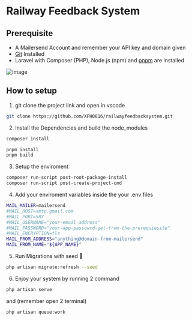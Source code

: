 # Railway Feedback System
## Prerequisite
- A Mailersend Account and remember your API key and domain given
- [Git](https://git-scm.com/downloads) Installed
- Laravel with Composer (PHP), Node.js (npm) and [pnpm](https://pnpm.io/installation) are installed

![image](https://github.com/user-attachments/assets/6650f0a2-9ce7-4423-b611-59869a151b04)

## How to setup
1. git clone the project link and open in vscode
```bash
git clone https://github.com/XPH0816/railwayfeedbacksystem.git
```
2. Install the Dependencies and build the node_modules
```bash
composer install 
```
```bash
pnpm install
pnpm build
```
3. Setup the enviroment 
```bash
composer run-script post-root-package-install
composer run-script post-create-project-cmd
```
4. Add your enviroment variables inside the your .env files
```bash
MAIL_MAILER=mailersend
#MAIL_HOST=smtp.gmail.com
#MAIL_PORT=587
#MAIL_USERNAME="your-email-address"
#MAIL_PASSWORD="your-app-passowrd-get-from-the-prerequiesite"
#MAIL_ENCRYPTION=tls
MAIL_FROM_ADDRESS="anything@domain-from-mailersend"
MAIL_FROM_NAME="${APP_NAME}"
```
5. Run Migrations with seed 🌱
```bash
php artisan migrate:refresh --seed
```
6. Enjoy your system by running 2 command
```bash
php artisan serve
```
and (remember open 2 terminal)
```bash
php artisan queue:work
```
